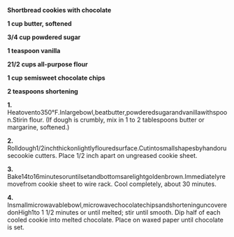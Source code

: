**Shortbread cookies with chocolate**

**1 cup  butter, softened**

**3/4 cup powdered sugar**

**1 teaspoon vanilla**

**21/2 cups all-purpose flour**

**1 cup semisweet chocolate chips**

**2 teaspoons shortening**

**1.** Heatovento350°F.Inlargebowl,beatbutter,powderedsugarandvanillawithspoon.Stirin flour. (If dough is crumbly, mix in 1 to 2 tablespoons butter or margarine, softened.)

**2.** Rolldough1/2inchthickonlightlyflouredsurface.Cutintosmallshapesbyhandorusecookie cutters. Place 1/2 inch apart on ungreased cookie sheet.

**3.** Bake14to16minutesoruntilsetandbottomsarelightgoldenbrown.Immediatelyremovefrom cookie sheet to wire rack. Cool completely, about 30 minutes.

**4.** Insmallmicrowavablebowl,microwavechocolatechipsandshorteninguncoveredonHigh1to 1 1/2 minutes or until melted; stir until smooth. Dip half of each cooled cookie into melted chocolate. Place on waxed paper until chocolate is set.